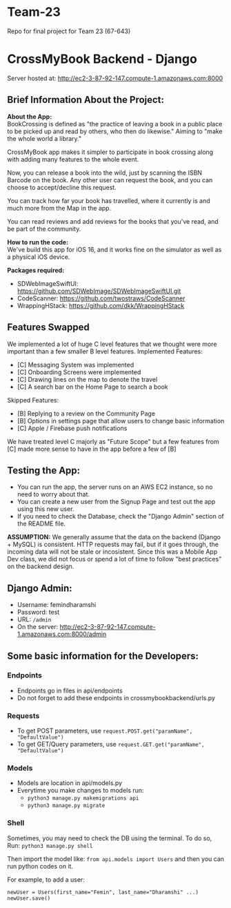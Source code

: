 # Team-23
Repo for final project for Team 23  (67-643)

# CrossMyBook Backend - Django

Server hosted at: http://ec2-3-87-92-147.compute-1.amazonaws.com:8000

## Brief Information About the Project:

**About the App:**<br>
BookCrossing is defined as "the practice of leaving a book in a public place to be picked up and read by others, who then do likewise." Aiming to "make the whole world a library."

CrossMyBook app makes it simpler to participate in book crossing along with adding many features to the whole event.

Now, you can release a book into the wild, just by scanning the ISBN Barcode on the book. Any other user can request the book, and you can choose to accept/decline this request.

You can track how far your book has travelled, where it currently is and much more from the Map in the app.

You can read reviews and add reviews for the books that you've read, and be part of the community.

**How to run the code:**<br>
We've build this app for iOS 16, and it works fine on the simulator as well as a physical iOS device.

**Packages required:**<br>
- SDWebImageSwiftUI: https://github.com/SDWebImage/SDWebImageSwiftUI.git
- CodeScanner: https://github.com/twostraws/CodeScanner
- WrappingHStack: https://github.com/dkk/WrappingHStack

## Features Swapped
We implemented a lot of huge C level features that we thought were more important than a few smaller B level features.
Implemented Features:
- [C] Messaging System was implemented
- [C] Onboarding Screens were implemented
- [C] Drawing lines on the map to denote the travel
- [C] A search bar on the Home Page to search a book

Skipped Features:
- [B] Replying to a review on the Community Page
- [B] Options in settings page that allow users to change basic information
- [C] Apple / Firebase push notifications

We have treated level C majorly as "Future Scope" but a few features from [C] made more sense to have in the app before a few of [B]

## Testing the App:
- You can run the app, the server runs on an AWS EC2 instance, so no need to worry about that. 
- You can create a new user from the Signup Page and test out the app using this new user.
- If you need to check the Database, check the "Django Admin" section of the README file.

**ASSUMPTION:** We generally assume that the data on the backend (Django + MySQL) is consistent. HTTP requests may fail, but if it goes through, the incoming data will not be stale or incosistent.
Since this was a Mobile App Dev class, we did not focus or spend a lot of time to follow "best practices" on the backend design.

## Django Admin:
- Username: femindharamshi
- Password: test
- URL: `/admin`
- On the server: http://ec2-3-87-92-147.compute-1.amazonaws.com:8000/admin

## Some basic information for the Developers:

### Endpoints
-  Endpoints go in files in api/endpoints
-  Do not forget to add these endpoints in crossmybookbackend/urls.py

### Requests
- To get POST parameters, use `request.POST.get("paramName", "DefaultValue")`
- To get GET/Query parameters, use `request.GET.get("paramName", "DefaultValue")`

### Models
- Models are location in api/models.py
- Everytime you make changes to models run:
    - `python3 manage.py makemigrations api`
    - `python3 manage.py migrate`

### Shell
Sometimes, you may need to check the DB using the terminal. To do so,
Run: `python3 manage.py shell`

Then import the model like: `from api.models import Users`
and then you can run python codes on it.

For example, to add a user:
```
newUser = Users(first_name="Femin", last_name="Dharamshi" ...)
newUser.save()
```



